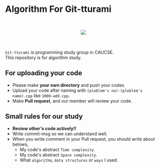 # Algorithm For Git-tturami
<br><p align="center"><img src="https://github.com/git-tturami/algorithm/blob/master/git_tturami.png?raw=true"/></p><br><br>
`Git-tturami` is programming study group in CAUCSE.<br>
This repository is for algorithm study.<br>

## For uploading your code
* Please make <b>your own directory</b> and push your codes.<br>
* Upload your code after naming with `(ploblem's no)-(ploblem's name).cpp` like `1000-add.cpp`.<br>
* Make <b>Pull request</b>, and our member will review your code.<br>

## Small rules for our study
* <b>Review other's code actively!!</b>
* Write commit-msg so we can understand well.
* When you write comment in your Pull request, you should write about belows,
  * My code's abstract `Time complexity`.
  * My code's abstract `Space complexity`.
  * What `algorithm`, `data structures` or `ways` I used.
